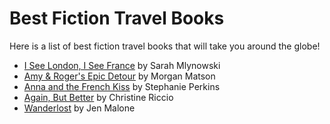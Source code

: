 # Best Fiction Travel Books

Here is a list of best fiction travel books that will take you around the globe!

  - [I See London, I See France](https://www.goodreads.com/book/show/26117336-i-see-london-i-see-france?ac=1&from_search=true&qid=sJjPSQ7mIX&rank=1) by Sarah Mlynowski
  - [Amy & Roger's Epic Detour](https://www.goodreads.com/book/show/7664334-amy-roger-s-epic-detour) by Morgan Matson
  - [Anna and the French Kiss](https://www.goodreads.com/book/show/6936382-anna-and-the-french-kiss) by Stephanie Perkins
  - [Again, But Better](https://www.goodreads.com/book/show/41147279-again-but-better) by Christine Riccio
  - [Wanderlost](https://www.goodreads.com/book/show/26244548-wanderlost) by Jen Malone
